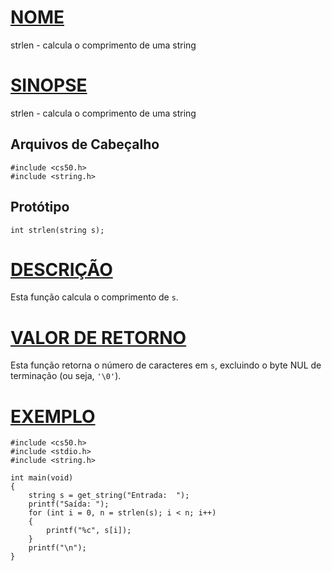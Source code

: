 # [NOME](#name)

strlen - calcula o comprimento de uma string

# [SINOPSE](#sinopse)

strlen - calcula o comprimento de uma string

## Arquivos de Cabeçalho

    #include <cs50.h>
    #include <string.h>

## Protótipo

    int strlen(string s);

# [DESCRIÇÃO](#descrição)

Esta função calcula o comprimento de `s`.

# [VALOR DE RETORNO](#valor-de-retorno)

Esta função retorna o número de caracteres em `s`, excluindo o byte NUL de terminação (ou seja, `'\0'`).

# [EXEMPLO](#exemplo)

    #include <cs50.h>
    #include <stdio.h>
    #include <string.h>

    int main(void)
    {
        string s = get_string("Entrada:  ");
        printf("Saída: ");
        for (int i = 0, n = strlen(s); i < n; i++)
        {
            printf("%c", s[i]);
        }
        printf("\n");
    }